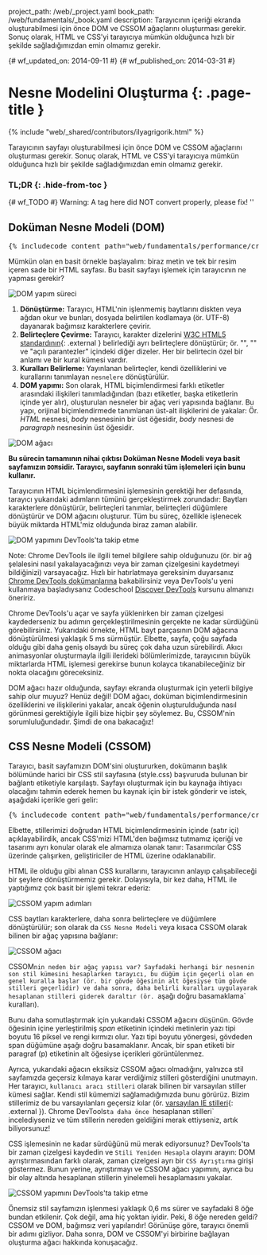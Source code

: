 project_path: /web/_project.yaml
book_path: /web/fundamentals/_book.yaml
description: Tarayıcının içeriği ekranda oluşturabilmesi için önce DOM ve CSSOM ağaçlarını oluşturması gerekir. Sonuç olarak, HTML ve CSS'yi tarayıcıya mümkün olduğunca hızlı bir şekilde sağladığımızdan emin olmamız gerekir.

{# wf_updated_on: 2014-09-11 #}
{# wf_published_on: 2014-03-31 #}

# Nesne Modelini Oluşturma {: .page-title }

{% include "web/_shared/contributors/ilyagrigorik.html" %}


Tarayıcının sayfayı oluşturabilmesi için önce DOM ve CSSOM ağaçlarını oluşturması gerekir. Sonuç olarak, HTML ve CSS'yi tarayıcıya mümkün olduğunca hızlı bir şekilde sağladığımızdan emin olmamız gerekir.



### TL;DR {: .hide-from-toc }
{# wf_TODO #}
Warning: A tag here did NOT convert properly, please fix! ''


## Doküman Nesne Modeli (DOM)


<pre class="prettyprint">
{% includecode content_path="web/fundamentals/performance/critical-rendering-path/_code/basic_dom.html" region_tag="full" adjust_indentation="auto" %}
</pre>

Mümkün olan en basit örnekle başlayalım: biraz metin ve tek bir resim içeren sade bir HTML sayfası. Bu basit sayfayı işlemek için tarayıcının ne yapması gerekir?

<img src="images/full-process.png" alt="DOM yapım süreci">

1. **Dönüştürme:** Tarayıcı, HTML'nin işlenmemiş baytlarını diskten veya ağdan okur ve bunları, dosyada belirtilen kodlamaya (ör. UTF-8) dayanarak bağımsız karakterlere çevirir.
1. **Belirteçlere Çevirme:** Tarayıcı, karakter dizelerini [W3C HTML5 standardının](http://www.w3.org/TR/html5/){: .external } belirlediği ayrı belirteçlere dönüştürür; ör. "<html>", "<body>" ve "açılı parantezler" içindeki diğer dizeler. Her bir belirtecin özel bir anlamı ve bir kural kümesi vardır.
1. **Kuralları Belirleme:** Yayınlanan belirteçler, kendi özelliklerini ve kurallarını tanımlayan `nesnelere` dönüştürülür.
1. **DOM yapımı:** Son olarak, HTML biçimlendirmesi farklı etiketler arasındaki ilişkileri tanımladığından (bazı etiketler, başka etiketlerin içinde yer alır), oluşturulan nesneler bir ağaç veri yapısında bağlanır. Bu yapı, orijinal biçimlendirmede tanımlanan üst-alt ilişkilerini de yakalar: Ör. _HTML_ nesnesi, _body_ nesnesinin bir üst öğesidir, _body_ nesnesi de _paragraph_ nesnesinin üst öğesidir.

<img src="images/dom-tree.png" class="center" alt="DOM ağacı">

**Bu sürecin tamamının nihai çıktısı Doküman Nesne Modeli veya basit sayfamızın `DOM`sidir. Tarayıcı, sayfanın sonraki tüm işlemeleri için bunu kullanır.**

Tarayıcının HTML biçimlendirmesini işlemesinin gerektiği her defasında, tarayıcı yukarıdaki adımların tümünü gerçekleştirmek zorundadır: Baytları karakterlere dönüştürür, belirteçleri tanımlar, belirteçleri düğümlere dönüştürür ve DOM ağacını oluşturur. Tüm bu süreç, özellikle işlenecek büyük miktarda HTML'miz olduğunda biraz zaman alabilir.

<img src="images/dom-timeline.png" class="center" alt="DOM yapımını DevTools'ta takip etme">

Note: Chrome DevTools ile ilgili temel bilgilere sahip olduğunuzu (ör. bir ağ şelalesini nasıl yakalayacağınızı veya bir zaman çizelgesini kaydetmeyi bildiğinizi) varsayacağız. Hızlı bir hatırlatmaya gereksinim duyarsanız <a href='https://developer.chrome.com/devtools'>Chrome DevTools dokümanlarına</a> bakabilirsiniz veya DevTools'u yeni kullanmaya başladıysanız Codeschool <a href='http://discover-devtools.codeschool.com/'>Discover DevTools</a> kursunu almanızı öneririz.

Chrome DevTools'u açar ve sayfa yüklenirken bir zaman çizelgesi kaydederseniz bu adımın gerçekleştirilmesinin gerçekte ne kadar sürdüğünü görebilirsiniz. Yukarıdaki örnekte, HTML bayt parçasının DOM ağacına dönüştürülmesi yaklaşık 5 ms sürmüştür. Elbette, sayfa, çoğu sayfada olduğu gibi daha geniş olsaydı bu süreç çok daha uzun sürebilirdi. Akıcı animasyonlar oluşturmayla ilgili ilerideki bölümlerimizde, tarayıcının büyük miktarlarda HTML işlemesi gerekirse bunun kolayca tıkanabileceğiniz bir nokta olacağını göreceksiniz.

DOM ağacı hazır olduğunda, sayfayı ekranda oluşturmak için yeterli bilgiye sahip olur muyuz? Henüz değil! DOM ağacı, doküman biçimlendirmesinin özelliklerini ve ilişkilerini yakalar, ancak öğenin oluşturulduğunda nasıl görünmesi gerektiğiyle ilgili bize hiçbir şey söylemez. Bu, CSSOM'nin sorumluluğundadır. Şimdi de ona bakacağız!

## CSS Nesne Modeli (CSSOM)

Tarayıcı, basit sayfamızın DOM'sini oluştururken, dokümanın başlık bölümünde harici bir CSS stil sayfasına (style.css) başvuruda bulunan bir bağlantı etiketiyle karşılaştı. Sayfayı oluşturmak için bu kaynağa ihtiyacı olacağını tahmin ederek hemen bu kaynak için bir istek gönderir ve istek, aşağıdaki içerikle geri gelir:

<pre class="prettyprint">
{% includecode content_path="web/fundamentals/performance/critical-rendering-path/_code/style.css" region_tag="full"   adjust_indentation="auto" %}
</pre>

Elbette, stillerimizi doğrudan HTML biçimlendirmesinin içinde (satır içi) açıklayabilirdik, ancak CSS'mizi HTML'den bağımsız tutmamız içeriği ve tasarımı ayrı konular olarak ele almamıza olanak tanır: Tasarımcılar CSS üzerinde çalışırken, geliştiriciler de HTML üzerine odaklanabilir.

HTML ile olduğu gibi alınan CSS kurallarını, tarayıcının anlayıp çalışabileceği bir şeylere dönüştürmemiz gerekir. Dolayısıyla, bir kez daha, HTML ile yaptığımız çok basit bir işlemi tekrar ederiz:

<img src="images/cssom-construction.png" class="center" alt="CSSOM yapım adımları">

CSS baytları karakterlere, daha sonra belirteçlere ve düğümlere dönüştürülür; son olarak da `CSS Nesne Modeli` veya kısaca CSSOM olarak bilinen bir ağaç yapısına bağlanır:

<img src="images/cssom-tree.png" class="center" alt="CSSOM ağacı">

CSSOM`nin neden bir ağaç yapısı var? Sayfadaki herhangi bir nesnenin son stil kümesini hesaplarken tarayıcı, bu düğüm için geçerli olan en genel kuralla başlar (ör. bir gövde öğesinin alt öğesiyse tüm gövde stilleri geçerlidir) ve daha sonra, daha belirli kuralları uygulayarak hesaplanan stilleri giderek daraltır (ör. `aşağı doğru basamaklama` kuralları).

Bunu daha somutlaştırmak için yukarıdaki CSSOM ağacını düşünün. Gövde öğesinin içine yerleştirilmiş _span_ etiketinin içindeki metinlerin yazı tipi boyutu 16 piksel ve rengi kırmızı olur. Yazı tipi boyutu yönergesi, gövdeden span düğümüne aşağı doğru basamaklanır. Ancak, bir span etiketi bir paragraf (p) etiketinin alt öğesiyse içerikleri görüntülenmez.

Ayrıca, yukarıdaki ağacın eksiksiz CSSOM ağacı olmadığını, yalnızca stil sayfamızda geçersiz kılmaya karar verdiğimiz stilleri gösterdiğini unutmayın. Her tarayıcı, `kullanıcı aracı stilleri` olarak bilinen bir varsayılan stiller kümesi sağlar. Kendi stil kümemizi sağlamadığımızda bunu görürüz. Bizim stillerimiz de bu varsayılanları geçersiz kılar (ör. [varsayılan IE stilleri](http://www.iecss.com/){: .external }). Chrome DevTools`ta daha önce `hesaplanan stilleri` incelediyseniz ve tüm stillerin nereden geldiğini merak ettiyseniz, artık biliyorsunuz!

CSS işlemesinin ne kadar sürdüğünü mü merak ediyorsunuz? DevTools'ta bir zaman çizelgesi kaydedin ve `Stili Yeniden Hesapla` olayını arayın: DOM ayrıştırmasından farklı olarak, zaman çizelgesi ayrı bir `CSS Ayrıştırma` girişi göstermez. Bunun yerine, ayrıştırmayı ve CSSOM ağacı yapımını, ayrıca bu bir olay altında hesaplanan stillerin yinelemeli hesaplamasını yakalar.

<img src="images/cssom-timeline.png" class="center" alt="CSSOM yapımını DevTools'ta takip etme">

Önemsiz stil sayfamızın işlenmesi yaklaşık 0,6 ms sürer ve sayfadaki 8 öğe bundan etkilenir. Çok değil, ama hiç yoktan iyidir. Peki, 8 öğe nereden geldi? CSSOM ve DOM, bağımsız veri yapılarıdır! Görünüşe göre, tarayıcı önemli bir adımı gizliyor. Daha sonra, DOM ve CSSOM'yi birbirine bağlayan oluşturma ağacı hakkında konuşacağız.



